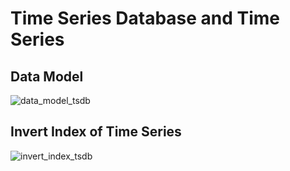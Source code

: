 # Time Series Database and Time Series
## Data Model
![data_model_tsdb](https://github.com/vinland-avalon/Readings/blob/main/images/data_model_tsdb.png?raw=true)
## Invert Index of Time Series
![invert_index_tsdb](https://github.com/vinland-avalon/Readings/blob/main/images/invert_index_tsdb.png?raw=true)